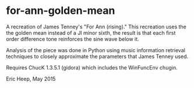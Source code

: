 # for-ann-golden-mean

A recreation of James Tenney's "For Ann (rising)."
This recreation uses the the golden mean instead of a JI minor sixth, the result is that each first order difference tone reinforces the sine wave below it.

Analysis of the piece was done in Python using music information retrieval techniques to closely approximate the parameters that James Tenney used.

Requires ChucK 1.3.5.1 (gidora) which includes the WinFuncEnv chugin.

Eric Heep,
May 2015
